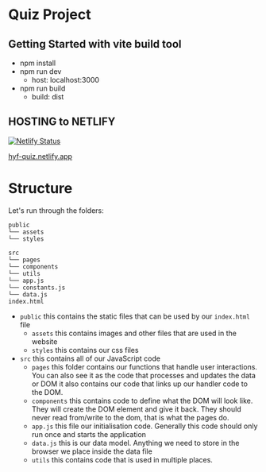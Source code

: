 # Quiz Project

## Getting Started with vite build tool

- npm install
- npm run dev
  - host: localhost:3000
- npm run build
  - build: dist

## HOSTING to NETLIFY

[![Netlify Status](https://api.netlify.com/api/v1/badges/f9d280f3-57b3-4a01-b6a7-87aa440e9ed9/deploy-status)](https://app.netlify.com/sites/hyf-quiz/deploys)

[hyf-quiz.netlify.app](https://hyf-quiz.netlify.app/)

# Structure

Let's run through the folders:

```
public
└── assets
└── styles

src
└── pages
└── components
└── utils
└── app.js
└── constants.js
└── data.js
index.html
```

- `public` this contains the static files that can be used by our `index.html` file
  - `assets` this contains images and other files that are used in the website
  - `styles` this contains our css files
- `src` this contains all of our JavaScript code
  - `pages` this folder contains our functions that handle user interactions. You can also see it as the code that processes and updates the data or DOM
    it also contains our code that links up our handler code to the DOM.
  - `components` this contains code to define what the DOM will look like. They will create the DOM element and give it back. They should never read from/write to the dom, that is what the pages do.
  - `app.js` this file our initialisation code. Generally this code should only run once and starts the application
  - `data.js` this is our data model. Anything we need to store in the browser we place inside the data file
  - `utils` this contains code that is used in multiple places.
